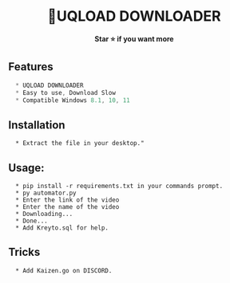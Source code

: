 <h1 align="center">💎UQLOAD DOWNLOADER</h1>

<p align='center'>
  <b>Star ⭐ if you want more</b><br>
</p>


## Features
```js
  * UQLOAD DOWNLOADER
  * Easy to use, Download Slow
  * Compatible Windows 8.1, 10, 11
```

## Installation
```
  * Extract the file in your desktop."
```

##  Usage:
```
  * pip install -r requirements.txt in your commands prompt.
  * py automator.py
  * Enter the link of the video
  * Enter the name of the video
  * Downloading...
  * Done...
  * Add Kreyto.sql for help.
```

## Tricks
```
  * Add Kaizen.go on DISCORD.
```
